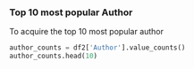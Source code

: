 ### Top 10 most popular Author 
To  acquire the top 10 most popular author
```python
author_counts = df2['Author'].value_counts()
author_counts.head(10)
```